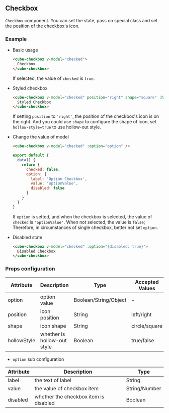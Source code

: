 ## Checkbox

`Checkbox` component. You can set the state, pass on special class and set the position of the checkbox's icon.

### Example

- Basic usage

  ```html
  <cube-checkbox v-model="checked">
    Checkbox
  </cube-checkbox>
  ```

  If selected, the value of `checked` is `true`.

- Styled checkbox

  ```html
  <cube-checkbox v-model="checked" position="right" shape="square" :hollow-style="true">
    Styled Checkbox
  </cube-checkbox>
  ```

  If setting `position` to `'right'`, the position of the checkbox's icon is on the right. And you could use `shape` to configure the shape of icon,  set `hollow-style=true` to use hollow-out style.

- Change the value of model

  ```html
  <cube-checkbox v-model="checked" :option="option" />
  ```
  ```js
  export default {
    data() {
      return {
        checked: false,
        option: {
          label: 'Option Checkbox',
          value: 'optionValue',
          disabled: false
        }
      }
    }
  }
  ```

  If `option` is setted, and when the checkbox is selected, the value of `checked` is `'optionValue'`. When not selected, the value is `false`; Therefore, in circumstances of single checkbox, better not set `option`.

- Disabled state

  ```html
  <cube-checkbox v-model="checked" :option="{disabled: true}">
    Disabled Checkbox
  </cube-checkbox>
  ```

### Props configuration

| Attribute | Description | Type | Accepted Values | Default |
| - | - | - | - | - |
| option | option value | Boolean/String/Object | - | - |
| position | icon position | String | left/right | left |
| shape | icon shape | String | circle/square | circle |
| hollowStyle | whether is hollow-out style | Boolean | true/false | false |

* `option` sub configuration

| Attribute | Description | Type  |
| - | - | - |
| label | the text of label | String |
| value | the value of checkbox item | String/Number |
| disabled | whether the checkbox item is disabled | Boolean |
